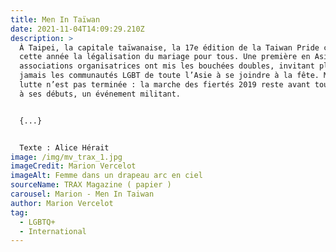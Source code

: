 ```yaml
---
title: Men In Taïwan
date: 2021-11-04T14:09:29.210Z
description: >
  À Taipei, la capitale taïwanaise, la 17e édition de la Taiwan Pride célèbre
  cette année la légalisation du mariage pour tous. Une première en Asie. Les
  associations organisatrices ont mis les bouchées doubles, invitant plus que
  jamais les communautés LGBT de toute l’Asie à se joindre à la fête. Mais la
  lutte n’est pas terminée : la marche des fiertés 2019 reste avant tout, comme
  à ses débuts, un événement militant.


  {...}


  Texte : Alice Hérait
image: /img/mv_trax_1.jpg
imageCredit: Marion Vercelot
imageAlt: Femme dans un drapeau arc en ciel
sourceName: TRAX Magazine ( papier )
carousel: Marion - Men In Taiwan
author: Marion Vercelot
tag:
  - LGBTQ+
  - International
---
```

